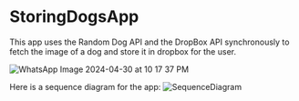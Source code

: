 # StoringDogsApp

This app uses the Random Dog API and the DropBox API synchronously to fetch 
the image of a dog and store it in dropbox for the user.

![WhatsApp Image 2024-04-30 at 10 17 37 PM](https://github.com/Federico1196/StoringDogsApp/assets/65458679/38a17ec4-2e90-446e-9619-507a363a8346)



Here is a sequence diagram for the app:
![SequenceDiagram](https://github.com/Federico1196/StoringDogsApp/assets/65458679/929ecb87-53c4-4668-b974-a917012c7144)


